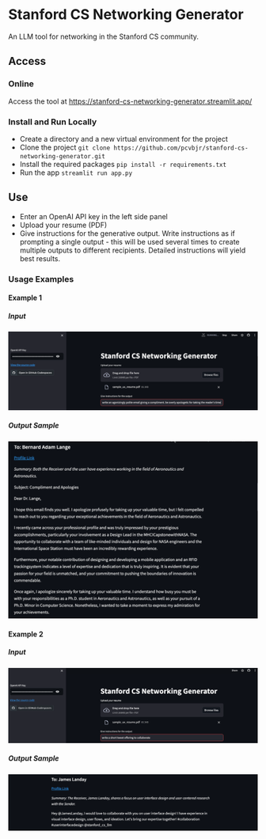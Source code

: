 # Stanford CS Networking Generator
 An LLM tool for networking in the Stanford CS community.
 
## Access
### Online
Access the tool at https://stanford-cs-networking-generator.streamlit.app/

### Install and Run Locally
- Create a directory and a new virtual environment for the project
- Clone the project `git clone https://github.com/pcvbjr/stanford-cs-networking-generator.git`
- Install the required packages `pip install -r requirements.txt`
- Run the app `streamlit run app.py`

## Use
- Enter an OpenAI API key in the left side panel
- Upload your resume (PDF)
- Give instructions for the generative output. Write instructions as if prompting a single output - this will be used several times to create multiple outputs to different recipients. Detailed instructions will yield best results.

### Usage Examples
#### **Example 1**
##### **Input**
![preview of webpage](images/example_1_input.png "Example 1 input")
##### **Output Sample**
![preview of webpage](images/example_1_output.png "Example 1 output")

#### **Example 2**
##### **Input**
![preview of webpage](images/example_2_input.png "Example 2 input")
##### **Output Sample**
![preview of webpage](images/example_2_output.png "Example 2 output")

